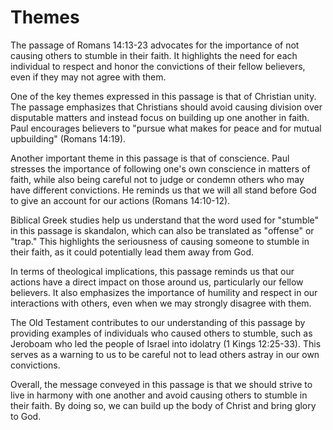 # Themes

The passage of Romans 14:13-23 advocates for the importance of not causing others to stumble in their faith. It highlights the need for each individual to respect and honor the convictions of their fellow believers, even if they may not agree with them. 

One of the key themes expressed in this passage is that of Christian unity. The passage emphasizes that Christians should avoid causing division over disputable matters and instead focus on building up one another in faith. Paul encourages believers to "pursue what makes for peace and for mutual upbuilding" (Romans 14:19).

Another important theme in this passage is that of conscience. Paul stresses the importance of following one's own conscience in matters of faith, while also being careful not to judge or condemn others who may have different convictions. He reminds us that we will all stand before God to give an account for our actions (Romans 14:10-12).

Biblical Greek studies help us understand that the word used for "stumble" in this passage is skandalon, which can also be translated as "offense" or "trap." This highlights the seriousness of causing someone to stumble in their faith, as it could potentially lead them away from God.

In terms of theological implications, this passage reminds us that our actions have a direct impact on those around us, particularly our fellow believers. It also emphasizes the importance of humility and respect in our interactions with others, even when we may strongly disagree with them.

The Old Testament contributes to our understanding of this passage by providing examples of individuals who caused others to stumble, such as Jeroboam who led the people of Israel into idolatry (1 Kings 12:25-33). This serves as a warning to us to be careful not to lead others astray in our own convictions.

Overall, the message conveyed in this passage is that we should strive to live in harmony with one another and avoid causing others to stumble in their faith. By doing so, we can build up the body of Christ and bring glory to God.

